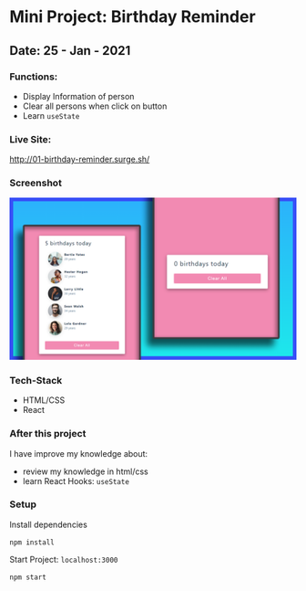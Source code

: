 # Mini Project: Birthday Reminder

## Date: 25 - Jan - 2021

### Functions:

- Display Information of person
- Clear all persons when click on button
- Learn `useState`

### Live Site:

http://01-birthday-reminder.surge.sh/

### Screenshot

<img src="./template-project-img.png" alt="screenshot"/>

### Tech-Stack

- HTML/CSS
- React

### After this project

I have improve my knowledge about:

- review my knowledge in html/css
- learn React Hooks: `useState`

### Setup

Install dependencies

```
npm install
```

Start Project: `localhost:3000`

```
npm start
```
